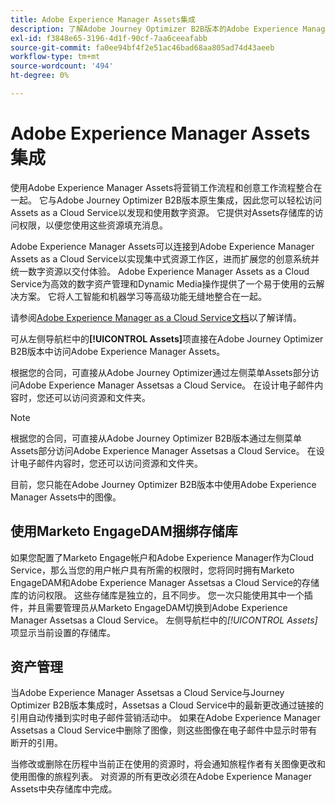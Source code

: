 ```yaml
---
title: Adobe Experience Manager Assets集成
description: 了解Adobe Journey Optimizer B2B版本的Adobe Experience Manager Assets集成，扩展您的创意系统并统一数字资源以交付体验。
exl-id: f3848e65-3196-4d1f-90cf-7aa6ceeafabb
source-git-commit: fa0ee94bf4f2e51ac46bad68aa805ad74d43aeeb
workflow-type: tm+mt
source-wordcount: '494'
ht-degree: 0%

---
```


# Adobe Experience Manager Assets集成

使用Adobe Experience Manager Assets将营销工作流程和创意工作流程整合在一起。 它与Adobe Journey Optimizer B2B版本原生集成，因此您可以轻松访问Assets as a Cloud Service以发现和使用数字资源。 它提供对Assets存储库的访问权限，以便您使用这些资源填充消息。

Adobe Experience Manager Assets可以连接到Adobe Experience Manager Assets as a Cloud Service以实现集中式资源工作区，进而扩展您的创意系统并统一数字资源以交付体验。 Adobe Experience Manager Assets as a Cloud Service为高效的数字资产管理和Dynamic Media操作提供了一个易于使用的云解决方案。 它将人工智能和机器学习等高级功能无缝地整合在一起。

请参阅[Adobe Experience Manager as a Cloud Service文档](https://experienceleague.adobe.com/zh-hans/docs/experience-manager-cloud-service/content/assets/overview)以了解详情。

可从左侧导航栏中的&#x200B;**[!UICONTROL Assets]**&#x200B;项直接在Adobe Journey Optimizer B2B版本中访问Adobe Experience Manager Assets。

根据您的合同，可直接从Adobe Journey Optimizer通过左侧菜单Assets部分访问Adobe Experience Manager Assetsas a Cloud Service。 在设计电子邮件内容时，您还可以访问资源和文件夹。

>[!NOTE]
>
>根据您的合同，可直接从Adobe Journey Optimizer B2B版本通过左侧菜单Assets部分访问Adobe Experience Manager Assetsas a Cloud Service。 在设计电子邮件内容时，您还可以访问资源和文件夹。

目前，您只能在Adobe Journey Optimizer B2B版本中使用Adobe Experience Manager Assets中的图像。

## 使用Marketo EngageDAM捆绑存储库

如果您配置了Marketo Engage帐户和Adobe Experience Manager作为Cloud Service，那么当您的用户帐户具有所需的权限时，您将同时拥有Marketo EngageDAM和Adobe Experience Manager Assetsas a Cloud Service的存储库的访问权限。 这些存储库是独立的，且不同步。 您一次只能使用其中一个插件，并且需要管理员从Marketo EngageDAM切换到Adobe Experience Manager Assetsas a Cloud Service。 左侧导航栏中的&#x200B;_[!UICONTROL Assets]_&#x200B;项显示当前设置的存储库。

## 资产管理

当Adobe Experience Manager Assetsas a Cloud Service与Journey Optimizer B2B版本集成时，Assetsas a Cloud Service中的最新更改通过链接的引用自动传播到实时电子邮件营销活动中。 如果在Adobe Experience Manager Assetsas a Cloud Service中删除了图像，则这些图像在电子邮件中显示时带有断开的引用。

当修改或删除在历程中当前正在使用的资源时，将会通知旅程作者有关图像更改和使用图像的旅程列表。 对资源的所有更改必须在Adobe Experience Manager Assets中央存储库中完成。
